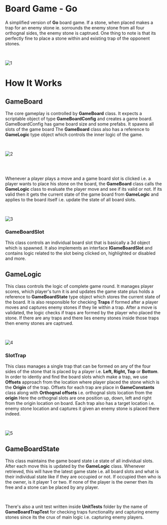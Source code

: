 # Board Game - Go
A simplified version of **Go** board game. If a stone, when placed makes a trap for an enemy stone ie. sorrounds the enemy stone from
all four orthognal sides, the enemy stone is captrued. One thing to note is that its perfectly fine to place a stone within and existing 
trap of the opponent stones.

<br />


![1](https://github.com/salmanjaved5050/board-game-go/assets/50775485/b378e251-8e25-4ccc-a5a2-99832affaf48)


# How It Works

## GameBoard
The core gameplay is controlled by **GameBoard** class. It expects a scriptable object of type **GameBoardConfig** and creates a game
board. GameBoardConfig has game board size and some prefabs. It spawns all slots of the game board The **GameBoard** class also has a 
reference to **GameLogic** type object which controls the inner logic of the game. 

<br />

![2](https://github.com/salmanjaved5050/board-game-go/assets/50775485/66958ca0-3fb6-4798-a32c-47d4ec0889ca)

<br />
<br />

Whenever a player plays a move and a game board slot is clicked i.e. a player wants to place his stone on the board, the **GameBoard** class 
calls the **GameLogic** class to evaluate the player move and see if its valid or not. If its valid then it gets the current state of the game 
board from **GameLogic** and applies to the board itself i.e. update the state of all board slots.

<br />

![3](https://github.com/salmanjaved5050/board-game-go/assets/50775485/6191349a-0705-47f6-8e56-b6c4b5d23a83)
<br />

### GameBoardSlot
This class controls an individual board slot that is basically a 3d object which is spawned. It also implements an interface **IGameBoardSlot**
and contains logic related to the slot being clicked on, highlighted or disabled and more.

## GameLogic
This class controls the logic of complete game round. It manages player scores, which player's turn it is and updates the game state plus
holds a reference to **GameBoardState** type object which stores the current state of the board. It is also responsible for checking 
**Traps** if formed after a player moves and captures enemy stones if they lie within a trap. After a move is validated, the logic
checks if traps are formed by the player who placed the stone. If there are any traps and there lies enemy stones inside those traps
then enemy stones are captrued.

<br />

![4](https://github.com/salmanjaved5050/board-game-go/assets/50775485/5571c9fc-2b59-416f-9bc5-2a8b1344951c)


### SlotTrap
This class manages a single trap that can be formed on any of the four sides of the stone that is placed by a player i.e. **Left, Right, Top**
or **Bottom**. In order to identiy and find the board slots which make a trap, we use **Offsets** approach from the location where player
placed the stone which is the **Origin** of the trap. Offsets for each trap are place in **GameConstants** class along with **Orthognal offsets** 
i.e. orthognal slots location from the **origin** Here the orthognal slots are one position up, down, left and right from the origin location
on board. Each trap also has a target location i.e. enemy stone location and captures it given an enemy stone is placed there indeed.

<br />

![5](https://github.com/salmanjaved5050/board-game-go/assets/50775485/d50e2739-91ce-40e6-845c-3d74465cfea6)


## GameBoardState
This class maintains the game board state i.e state of all individual slots. After each move this is updated by the **GameLogic** class.
Whenever retrieved, this will have the latest game state i.e. all board slots and what is their individual state like if they are occupied
or not. If occupied then who is the owner, is it player 1 or two. If none of the player is the owner then its free and a stone can be placed
by any player.


<br />

There's also a unit test written inside **UnitTests** folder by the name of **GameBoardTrapTest** for checking traps functionality and capturing 
enemy stones since its the crux of main logic i.e. capturing enemy players.

